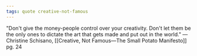 ```yaml
---
tags: quote creative-not-famous 
---
```


"Don't give the money-people control over your creativity. Don't let them be the only ones to dictate the art that gets made and put out in the world." —Christine Schisano, [[Creative, Not Famous—The Small Potato Manifesto]] pg. 24